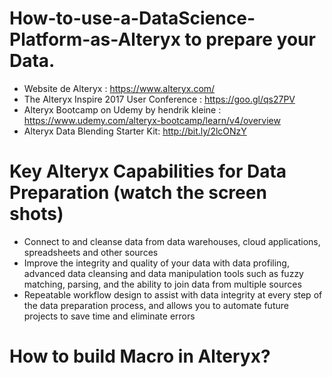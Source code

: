 # How-to-use-a-DataScience-Platform-as-Alteryx to prepare your Data. 
* Website de Alteryx : https://www.alteryx.com/
* The Alteryx Inspire 2017 User Conference : https://goo.gl/qs27PV
* Alteryx Bootcamp on Udemy by hendrik kleine : https://www.udemy.com/alteryx-bootcamp/learn/v4/overview
* Alteryx Data Blending Starter Kit: http://bit.ly/2lcONzY

# Key Alteryx Capabilities for Data Preparation (watch the screen shots)
* Connect to and cleanse data from data warehouses, cloud applications, spreadsheets and other sources
* Improve the integrity and quality of your data with data profiling, 
advanced data cleansing and data manipulation tools such as fuzzy matching, parsing, and the ability to join data from multiple sources
* Repeatable workflow design to assist with data integrity at every step of the data preparation process, and allows you to automate future projects to save time and eliminate errors

# How to build Macro in Alteryx? 



